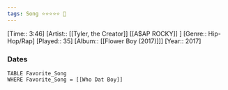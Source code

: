 ```yaml
---
tags: Song ⭐⭐⭐⭐⭐ 💛
---
```

[Time:: 3:46]
[Artist:: [[Tyler, the Creator]] [[A$AP ROCKY]] ]
[Genre:: Hip-Hop/Rap]
[Played:: 35]
[Album:: [[Flower Boy (2017)]]]
[Year:: 2017]
### Dates
````dataview
TABLE Favorite_Song
WHERE Favorite_Song = [[Who Dat Boy]]
````